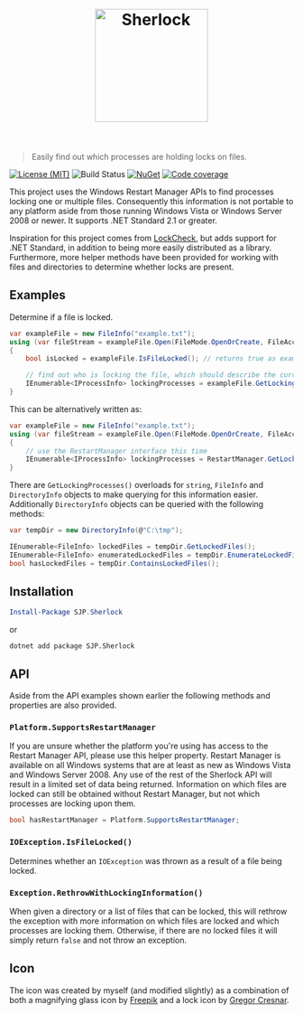 <h1 align="center">
    <br>
    <img width="200" height="200" src="sherlock.png" alt="Sherlock">
    <br>
    <br>
</h1>

> Easily find out which processes are holding locks on files.

[![License (MIT)](https://img.shields.io/badge/license-MIT-blue.svg)](https://opensource.org/licenses/MIT) ![Build Status](https://github.com/sjp/Sherlock/workflows/CI/badge.svg?branch=master) [![NuGet](https://img.shields.io/nuget/v/SJP.Sherlock.svg)](https://www.nuget.org/packages/SJP.Sherlock/) [![Code coverage](https://img.shields.io/codecov/c/gh/sjp/Sherlock/master?logo=codecov)](https://codecov.io/gh/sjp/Sherlock)

This project uses the Windows Restart Manager APIs to find processes locking one or multiple files. Consequently this information is not portable to any platform aside from those running Windows Vista or Windows Server 2008 or newer. It supports .NET Standard 2.1 or greater.

Inspiration for this project comes from [LockCheck](https://github.com/cklutz/LockCheck), but adds support for .NET Standard, in addition to being more easily distributed as a library. Furthermore, more helper methods have been provided for working with files and directories to determine whether locks are present.

## Examples

Determine if a file is locked.

```csharp
var exampleFile = new FileInfo("example.txt");
using (var fileStream = exampleFile.Open(FileMode.OpenOrCreate, FileAccess.Write, FileShare.None))
{
    bool isLocked = exampleFile.IsFileLocked(); // returns true as example.txt is locked

    // find out who is locking the file, which should describe the current process
    IEnumerable<IProcessInfo> lockingProcesses = exampleFile.GetLockingProcesses();
}
```

This can be alternatively written as:

```csharp
var exampleFile = new FileInfo("example.txt");
using (var fileStream = exampleFile.Open(FileMode.OpenOrCreate, FileAccess.Write, FileShare.None))
{
    // use the RestartManager interface this time
    IEnumerable<IProcessInfo> lockingProcesses = RestartManager.GetLockingProcesses(exampleFile);
}
```

There are `GetLockingProcesses()` overloads for `string`, `FileInfo` and `DirectoryInfo` objects to make querying for this information easier. Additionally `DirectoryInfo` objects can be queried with the following methods:

```csharp
var tempDir = new DirectoryInfo(@"C:\tmp");

IEnumerable<FileInfo> lockedFiles = tempDir.GetLockedFiles();
IEnumerable<FileInfo> enumeratedLockedFiles = tempDir.EnumerateLockedFiles();
bool hasLockedFiles = tempDir.ContainsLockedFiles();
```

## Installation

```powershell
Install-Package SJP.Sherlock
```

or

```console
dotnet add package SJP.Sherlock
```

## API

Aside from the API examples shown earlier the following methods and properties are also provided.

### `Platform.SupportsRestartManager`

If you are unsure whether the platform you're using has access to the Restart Manager API, please use this helper property. Restart Manager is available on all Windows systems that are at least as new as Windows Vista and Windows Server 2008. Any use of the rest of the Sherlock API will result in a limited set of data being returned. Information on which files are locked can still be obtained without Restart Manager, but not which processes are locking upon them.

```csharp
bool hasRestartManager = Platform.SupportsRestartManager;
```

### `IOException.IsFileLocked()`

Determines whether an `IOException` was thrown as a result of a file being locked.

### `Exception.RethrowWithLockingInformation()`

When given a directory or a list of files that can be locked, this will rethrow the exception with more information on which files are locked and which processes are locking them. Otherwise, if there are no locked files it will simply return `false` and not throw an exception.

## Icon

The icon was created by myself (and modified slightly) as a combination of both a magnifying glass icon by [Freepik](http://www.freepik.com) and a lock icon by [Gregor Cresnar](https://www.flaticon.com/authors/gregor-cresnar).
